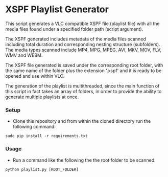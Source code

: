 # XSPF Playlist Generator

This script generates a VLC compatible XSPF file (playlist file) with
all the media files found under a specified folder path (script argument). 

The XSPF generated includes metadata of the media files scanned including 
total duration and corresponding nesting structure (subfolders). The media 
types scanned include MP4, MPG, MPEG, AVI, MKV, MOV, FLV, WMV and WEBM.

The XSPF file generated is saved under the corresponding root folder, with 
the same name of the folder plus the extension '.xspf' and it is ready to be
opened and use within VLC.

The generation of the playlist is multithreaded, since the main function of 
this script in fact takes an array of folders, in order to provide the ability
to generate multiple playlists at once.

### Setup

- Clone this repository and from within the cloned directory run the following command:
 
```
sudo pip install -r requirements.txt
```

### Usage

- Run a command like the following the the root folder to be scanned:

```
python playlist.py [ROOT_FOLDER]
```
